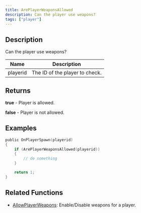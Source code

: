 ```yaml
---
title: ArePlayerWeaponsAllowed
description: Can the player use weapons?
tags: ["player"]
---
```


<VersionWarn version='omp v1.1.0.2612' />

## Description

Can the player use weapons?

| Name     | Description                    |
| -------- | ------------------------------ |
| playerid | The ID of the player to check. |

## Returns

**true** - Player is allowed.

**false** - Player is not allowed.

## Examples

```c
public OnPlayerSpawn(playerid)
{
    if (ArePlayerWeaponsAllowed(playerid))
    {
        // do something
    }

    return 1;
}
```

## Related Functions

- [AllowPlayerWeapons](AllowPlayerWeapons): Enable/Disable weapons for a player.
